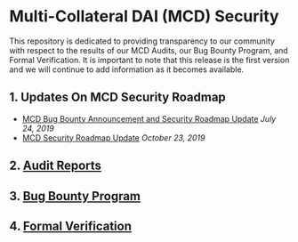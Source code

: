 # Multi-Collateral DAI \(MCD\) Security

This repository is dedicated to providing transparency to our community with respect to the results of our MCD Audits, our Bug Bounty Program, and Formal Verification. It is important to note that this release is the first version and we will continue to add information as it becomes available.

## 1. Updates On MCD Security Roadmap

* [MCD Bug Bounty Announcement and Security Roadmap Update](https://blog.makerdao.com/mcd-bug-bounty-announcement-and-security-roadmap-update/) _July 24, 2019_
* [MCD Security Roadmap Update](https://blog.makerdao.com/mcd-security-roadmap-update-october-2019/) _October 23, 2019_

## 2. [Audit Reports](https://security.makerdao.com/audit-reports)

## 3. [Bug Bounty Program](https://security.makerdao.com/bug-bounty-program)

## 4. [Formal Verification](https://security.makerdao.com/formal-verification)


